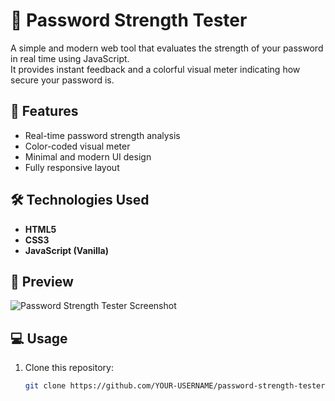
# 🔐 Password Strength Tester

A simple and modern web tool that evaluates the strength of your password in real time using JavaScript.  
It provides instant feedback and a colorful visual meter indicating how secure your password is.

## 🚀 Features
- Real-time password strength analysis
- Color-coded visual meter
- Minimal and modern UI design
- Fully responsive layout

## 🛠️ Technologies Used
- **HTML5**
- **CSS3**
- **JavaScript (Vanilla)**

## 📸 Preview
![Password Strength Tester Screenshot](https://)

## 💻 Usage
1. Clone this repository:
   ```bash
   git clone https://github.com/YOUR-USERNAME/password-strength-tester.git

